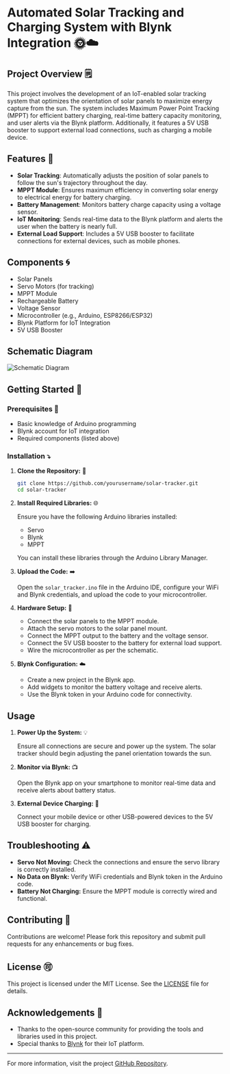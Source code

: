 # Automated Solar Tracking and Charging System with Blynk Integration 🌞☁️

## Project Overview 🗒️

This project involves the development of an IoT-enabled solar tracking system that optimizes the orientation of solar panels to maximize energy capture from the sun. The system includes Maximum Power Point Tracking (MPPT) for efficient battery charging, real-time battery capacity monitoring, and user alerts via the Blynk platform. Additionally, it features a 5V USB booster to support external load connections, such as charging a mobile device.

## Features 🌠

- **Solar Tracking**: Automatically adjusts the position of solar panels to follow the sun's trajectory throughout the day.
- **MPPT Module**: Ensures maximum efficiency in converting solar energy to electrical energy for battery charging.
- **Battery Management**: Monitors battery charge capacity using a voltage sensor.
- **IoT Monitoring**: Sends real-time data to the Blynk platform and alerts the user when the battery is nearly full.
- **External Load Support**: Includes a 5V USB booster to facilitate connections for external devices, such as mobile phones.

## Components 🌀
- Solar Panels
- Servo Motors (for tracking)
- MPPT Module
- Rechargeable Battery
- Voltage Sensor
- Microcontroller (e.g., Arduino, ESP8266/ESP32)
- Blynk Platform for IoT Integration
- 5V USB Booster

## Schematic Diagram

![Schematic Diagram](https://drive.google.com/file/d/1xy6wegZcLUVimbRP5SgMEylFMIvNMCjG/view?usp=sharing)

## Getting Started 🚀

### Prerequisites 🧠

- Basic knowledge of Arduino programming
- Blynk account for IoT integration
- Required components (listed above)

### Installation ⤵️

1. **Clone the Repository:** 🤖

    ```bash
    git clone https://github.com/yourusername/solar-tracker.git
    cd solar-tracker
    ```

2. **Install Required Libraries:** 🌐

    Ensure you have the following Arduino libraries installed:
    - Servo
    - Blynk
    - MPPT

    You can install these libraries through the Arduino Library Manager.

3. **Upload the Code:** ➡️

    Open the `solar_tracker.ino` file in the Arduino IDE, configure your WiFi and Blynk credentials, and upload the code to your microcontroller.

4. **Hardware Setup:** 🔌

    - Connect the solar panels to the MPPT module.
    - Attach the servo motors to the solar panel mount.
    - Connect the MPPT output to the battery and the voltage sensor.
    - Connect the 5V USB booster to the battery for external load support.
    - Wire the microcontroller as per the schematic.

5. **Blynk Configuration:** ☁️

    - Create a new project in the Blynk app.
    - Add widgets to monitor the battery voltage and receive alerts.
    - Use the Blynk token in your Arduino code for connectivity.

## Usage

1. **Power Up the System:** 💡

    Ensure all connections are secure and power up the system. The solar tracker should begin adjusting the panel orientation towards the sun.

2. **Monitor via Blynk:** 📺

    Open the Blynk app on your smartphone to monitor real-time data and receive alerts about battery status.

3. **External Device Charging:** 📱

    Connect your mobile device or other USB-powered devices to the 5V USB booster for charging.

## Troubleshooting ⚠️

- **Servo Not Moving:** Check the connections and ensure the servo library is correctly installed.
- **No Data on Blynk:** Verify WiFi credentials and Blynk token in the Arduino code.
- **Battery Not Charging:** Ensure the MPPT module is correctly wired and functional.

## Contributing 🤝

Contributions are welcome! Please fork this repository and submit pull requests for any enhancements or bug fixes.

## License 🉑

This project is licensed under the MIT License. See the [LICENSE](LICENSE) file for details.

## Acknowledgements 🙏

- Thanks to the open-source community for providing the tools and libraries used in this project.
- Special thanks to [Blynk](https://blynk.io) for their IoT platform.

---

For more information, visit the project [GitHub Repository](https://github.com/yourusername/solar-tracker).
